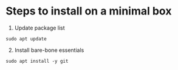 # Steps to install on a minimal box

1. Update package list

`sudo apt update`

2. Install bare-bone essentials

`sudo apt install -y git`
